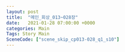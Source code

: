 ```yaml
---
layout: post
title:  "메인_회상_013~028장"
date:   2021-01-28 07:00:00 +0000
categories: Main
Tags: Story Main
SceneCode: ["scene_skip_cp013-028_q1_s10"]
---
```

